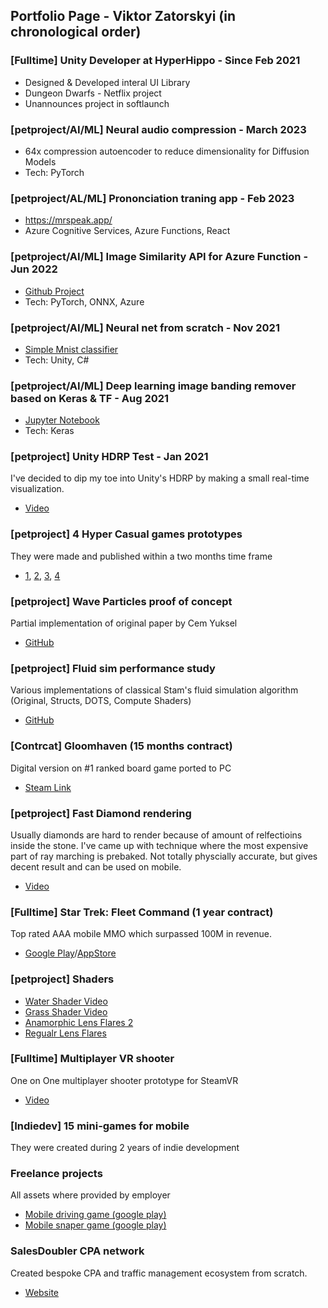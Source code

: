 ## Portfolio Page - Viktor Zatorskyi (in chronological order)

### [Fulltime] Unity Developer at HyperHippo - Since Feb 2021
- Designed & Developed interal UI Library
- Dungeon Dwarfs - Netflix project
- Unannounces project in softlaunch

### [petproject/AI/ML] Neural audio compression - March 2023
- 64x compression autoencoder to reduce dimensionality for Diffusion Models
- Tech: PyTorch

### [petproject/AL/ML] Prononciation traning app - Feb 2023
- https://mrspeak.app/ 
- Azure Cognitive Services, Azure Functions, React

### [petproject/AI/ML] Image Similarity API for Azure Function - Jun 2022
- [Github Project](https://github.com/bmind7/ImageSimilarityAPI)
- Tech: PyTorch, ONNX, Azure

### [petproject/AI/ML] Neural net from scratch - Nov 2021
- [Simple Mnist classifier](https://github.com/bmind7/mnist_from_scratch)
- Tech: Unity, C#

### [petproject/AI/ML] Deep learning image banding remover based on Keras & TF - Aug 2021
- [Jupyter Notebook](https://github.com/bmind7/deeplearning_banding_remover/blob/main/Debander.ipynb)
- Tech: Keras

### [petproject] Unity HDRP Test - Jan 2021
I've decided to dip my toe into Unity's HDRP by making a small real-time visualization.
- [Video](https://www.youtube.com/watch?v=dKFTViOx23s)

### [petproject] 4 Hyper Casual games prototypes
They were made and published within a two months time frame 
-  [1](https://play.google.com/store/apps/details?id=com.OneBitLab.BitcoinMagnate), [2](https://play.google.com/store/apps/details?id=com.OneBitLab.TapTapTribe), [3](https://play.google.com/store/apps/details?id=com.OneBitLab.MadTennis), [4](https://play.google.com/store/apps/details?id=com.OneBitLab.SticksVsBottles)

### [petproject] Wave Particles proof of concept
Partial implementation of original paper by Cem Yuksel
- [GitHub](https://github.com/bmind7/WaveParticles)

### [petproject] Fluid sim performance study
Various implementations of classical Stam's fluid simulation algorithm (Original, Structs, DOTS, Compute Shaders)
- [GitHub](https://github.com/bmind7/UnityFluid2D)

### [Contrcat] Gloomhaven (15 months contract)
Digital version on #1 ranked board game ported to PC
- [Steam Link](https://store.steampowered.com/app/780290/Gloomhaven/)

### [petproject] Fast Diamond rendering
Usually diamonds are hard to render because of amount of relfectioins inside the stone. I've came up with technique where the most expensive part of ray marching is prebaked. Not totally physcially accurate, but gives decent result and can be used on mobile.
- [Video](https://www.youtube.com/watch?v=QhaIey5NpU4)

### [Fulltime] Star Trek: Fleet Command (1 year contract)
Top rated AAA mobile MMO which surpassed 100M in revenue.
- [Google Play](https://play.google.com/store/apps/details?id=com.scopely.startrek)/[AppStore](https://apps.apple.com/us/app/star-trek-fleet-command/id1427744264)

### [petproject] Shaders
- [Water Shader Video](https://www.youtube.com/watch?v=4CH18n9BaHk)
- [Grass Shader Video](https://www.youtube.com/watch?v=luaOsx4D6Mg)
- [Anamorphic Lens Flares 2](https://www.youtube.com/watch?v=OcHSjilf0Ro)
- [Regualr Lens Flares](https://www.youtube.com/watch?v=ZTKknM9ZLHs)

### [Fulltime] Multiplayer VR shooter
One on One multiplayer shooter prototype for SteamVR
- [Video](https://www.youtube.com/watch?v=ULLfdxCKtxs)

### [Indiedev] 15 mini-games for mobile
They were created during 2 years of indie development

### Freelance projects
All assets where provided by employer
- [Mobile driving game (google play)](https://play.google.com/store/apps/details?id=com.i6.policecardrivingacademy)
- [Mobile snaper game (google play)](https://play.google.com/store/apps/details?id=com.i6.SniperShooter3dFree)

### SalesDoubler CPA network
Created bespoke CPA and traffic management ecosystem from scratch.
- [Website](https://www.salesdoubler.com.ua/)

